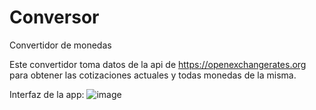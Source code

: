 # Conversor
Convertidor de monedas

Este convertidor toma datos de la api de https://openexchangerates.org para obtener las cotizaciones actuales y todas monedas de la misma.

Interfaz de la app:
![image](https://user-images.githubusercontent.com/55934667/226653841-1f73153e-6c34-4d47-b379-cfedb6e0722f.png)
